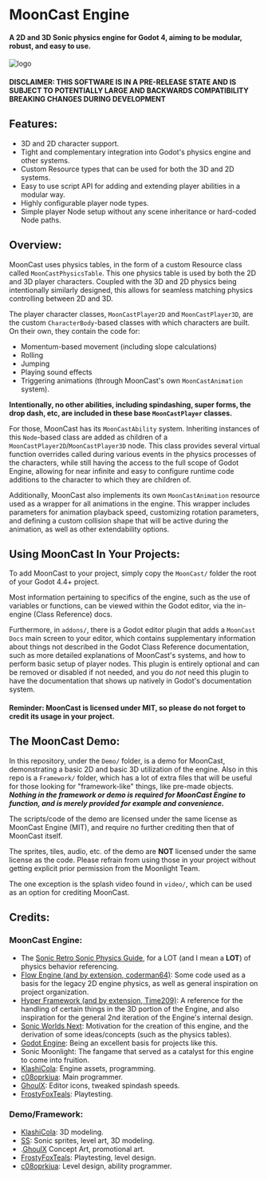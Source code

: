 # MoonCast Engine

#### A 2D and 3D Sonic physics engine for Godot 4, aiming to be modular, robust, and easy to use. 

![logo](https://github.com/Moonlight-Team/MoonCast/blob/main/mooncastlogo.svg)

#### DISCLAIMER: THIS SOFTWARE IS IN A PRE-RELEASE STATE AND IS SUBJECT TO POTENTIALLY LARGE AND BACKWARDS COMPATIBILITY BREAKING CHANGES DURING DEVELOPMENT

## Features:
* 3D and 2D character support.
* Tight and complementary integration into Godot's physics engine and other systems.
* Custom Resource types that can be used for both the 3D and 2D systems.
* Easy to use script API for adding and extending player abilities in a modular way.
* Highly configurable player node types.
* Simple player Node setup without any scene inheritance or hard-coded Node paths.

## Overview:

MoonCast uses physics tables, in the form of a custom Resource class called `MoonCastPhysicsTable`. This one physics table is used by both the 2D and 3D player characters. Coupled with the 3D and 2D physics being intentionally similarly designed, this allows for seamless matching physics controlling between 2D and 3D. 

The player character classes, `MoonCastPlayer2D` and `MoonCastPlayer3D`, are the custom `CharacterBody`-based classes with which characters are built. On their own, they contain the code for:
* Momentum-based movement (including slope calculations)
* Rolling
* Jumping
* Playing sound effects
* Triggering animations (through MoonCast's own `MoonCastAnimation` system). 

**Intentionally, no other abilities, including spindashing, super forms, the drop dash, etc, are included in these base `MoonCastPlayer` classes.**

For those, MoonCast has its `MoonCastAbility` system. Inheriting instances of this `Node`-based class are added as children of a `MoonCastPlayer2D`/`MoonCastPlayer3D` node. This class provides several virtual function overrides called during various events in the physics processes of the characters, while still having the access to the full scope of Godot Engine, allowing for near infinite and easy to configure runtime code additions to the character to which they are children of. 

Additionally, MoonCast also implements its own `MoonCastAnimation` resource used as a wrapper for all animations in the engine. This wrapper includes parameters for animation playback speed, customizing rotation parameters, and defining a custom collision shape that will be active during the animation, as well as other extendability options.

## Using MoonCast In Your Projects:

To add MoonCast to your project, simply copy the `MoonCast/` folder the root of your Godot 4.4+ project. 

Most information pertaining to specifics of the engine, such as the use of variables or functions, can be viewed within the Godot editor, via the in-engine (Class Reference) docs.

Furthermore, in `addons/`, there is a Godot editor plugin that adds a `MoonCast Docs` main screen to your editor, which contains supplementary information about things not described in the Godot Class Reference documentation, such as more detailed explanations of MoonCast's systems, and how to perform basic setup of player nodes. This plugin is entirely optional and can be removed or disabled if not needed, and you do *not* need this plugin to have the documentation that shows up natively in Godot's documentation system.

#### Reminder: MoonCast is licensed under MIT, so please do not forget to credit its usage in your project. 

## The MoonCast Demo:

In this repository, under the `Demo/` folder, is a demo for MoonCast, demonstrating a basic 2D and basic 3D utilization of the engine. Also in this repo is a `Framework/` folder, which has a lot of extra files that will be useful for those looking for "framework-like" things, like pre-made objects. __*Nothing in the framework or demo is required for MoonCast Engine to function, and is merely provided for example and convenience.*__

The scripts/code of the demo are licensed under the same license as MoonCast Engine (MIT), and require no further crediting then that of MoonCast itself. 

The sprites, tiles, audio, etc. of the demo are **NOT** licensed under the same license as the code. Please refrain from using those in your project without getting explicit prior permission from the Moonlight Team.

The one exception is the splash video found in `video/`, which can be used as an option for crediting MoonCast.

## Credits:
### MoonCast Engine:
* The [Sonic Retro Sonic Physics Guide](https://info.sonicretro.org/Sonic_Physics_Guide), for a LOT (and I mean a **LOT**) of physics behavior referencing. 
* [Flow Engine (and by extension, coderman64)](https://github.com/coderman64/flow-engine/tree/godot-4): Some code used as a basis for the legacy 2D engine physics, as well as general inspiration on project organization.
* [Hyper Framework (and by extension, Time209)](https://github.com/Time-rgb-dev): A reference for the handling of certain things in the 3D portion of the Engine, and also inspiration for the general 2nd iteration of the Engine's internal design.
* [Sonic Worlds Next](https://github.com/Techokami/SonicWorldsNext): Motivation for the creation of this engine, and the derivation of some ideas/concepts (such as the physics tables).
* [Godot Engine](https://github.com/godotengine/godot): Being an excellent basis for projects like this.
* Sonic Moonlight: The fangame that served as a catalyst for this engine to come into fruition.
* [KlashiCola](https://github.com/Klashicola): Engine assets, programming.
* [c08oprkiua](https://github.com/c08oprkiua): Main programmer.
* [GhoulX](https://github.com/Ghoul-webp): Editor icons, tweaked spindash speeds.
* [FrostyFoxTeals](https://github.com/Real-FrostyFoxTeals): Playtesting.
### Demo/Framework:
* [KlashiCola](https://github.com/Klashicola): 3D modeling.
* [SS](https://github.com/SS-SoStupid): Sonic sprites, level art, 3D modeling.
* .[GhoulX](https://github.com/Ghoul-webp) Concept Art, promotional art.
* [FrostyFoxTeals](https://github.com/Real-FrostyFoxTeals): Playtesting, level design.
* [c08oprkiua](https://github.com/c08oprkiua): Level design, ability programmer.
